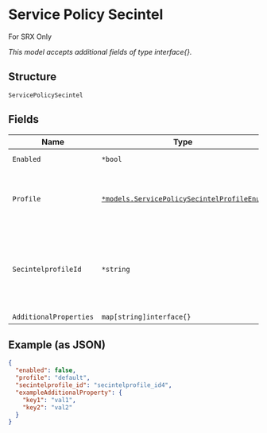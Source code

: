 
# Service Policy Secintel

For SRX Only

*This model accepts additional fields of type interface{}.*

## Structure

`ServicePolicySecintel`

## Fields

| Name | Type | Tags | Description |
|  --- | --- | --- | --- |
| `Enabled` | `*bool` | Optional | **Default**: `false` |
| `Profile` | [`*models.ServicePolicySecintelProfileEnum`](../../doc/models/service-policy-secintel-profile-enum.md) | Optional | enum: `default`, `standard`, `strict`<br>**Default**: `"default"` |
| `SecintelprofileId` | `*string` | Optional | org-level secintel Profile can be used, this takes precedence over 'profile' |
| `AdditionalProperties` | `map[string]interface{}` | Optional | - |

## Example (as JSON)

```json
{
  "enabled": false,
  "profile": "default",
  "secintelprofile_id": "secintelprofile_id4",
  "exampleAdditionalProperty": {
    "key1": "val1",
    "key2": "val2"
  }
}
```

